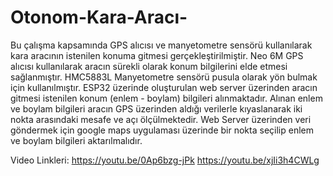 # Otonom-Kara-Aracı-
Bu çalışma kapsamında GPS alıcısı ve manyetometre sensörü kullanılarak kara aracının istenilen konuma gitmesi gerçekleştirilmiştir.
Neo 6M GPS alıcısı kullanılarak aracın sürekli olarak konum bilgilerini elde etmesi sağlanmıştır.
HMC5883L Manyetometre sensörü pusula olarak yön bulmak için kullanılmıştır.
ESP32 üzerinde oluşturulan web server üzerinden aracın gitmesi istenilen konum (enlem - boylam) bilgileri alınmaktadır.
Alınan enlem ve boylam bilgileri aracın GPS üzerinden aldığı verilerle kıyaslanarak iki nokta arasındaki mesafe ve açı ölçülmektedir.
Web Server üzerinden veri göndermek için google maps uygulaması üzerinde bir nokta seçilip enlem ve boylam bilgileri aktarılmalıdır.




Video Linkleri:
https://youtu.be/0Ap6bzg-jPk
https://youtu.be/xjIi3h4CWLg
